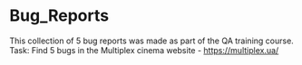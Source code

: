 # Bug_Reports
This collection of 5 bug reports was made as part of the QA training course.
Task: Find 5 bugs in the Multiplex cinema website - https://multiplex.ua/ 
